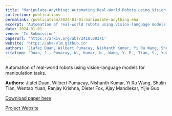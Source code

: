 ```yaml
---
title: "Manipulate-Anything: Automating Real-World Robots using Vision-Language Models"
collection: publications
permalink: /publication/2024-01-01-manipulate-anything-aha
excerpt: 'Automation of real-world robots using vision-language models for manipulation tasks.'
date: 2024-01-01
venue: 'In Submission'
paperurl: 'https://arxiv.org/abs/2410.00371'
website: 'https://aha-vlm.github.io'
authors: 'Jiafei Duan, Wilbert Pumacay, Nishanth Kumar, Yi Ru Wang, Shulin Tian, Wentao Yuan, Ranjay Krishna, Dieter Fox, Ajay Mandlekar, Yijie Guo'
citation: 'Duan, J., Pumacay, W., Kumar, N., Wang, Y. R., Tian, S., Yuan, W., Krishna, R., Fox, D., Mandlekar, A., & Guo, Y. (2024). Manipulate-Anything: Automating Real-World Robots using Vision-Language Models. <i>In Submission</i>.'
---
```

Automation of real-world robots using vision-language models for manipulation tasks.

**Authors:** Jiafei Duan, Wilbert Pumacay, Nishanth Kumar, Yi Ru Wang, Shulin Tian, Wentao Yuan, Ranjay Krishna, Dieter Fox, Ajay Mandlekar, Yijie Guo

[Download paper here](https://arxiv.org/abs/2410.00371)

[Project Website](https://aha-vlm.github.io) 